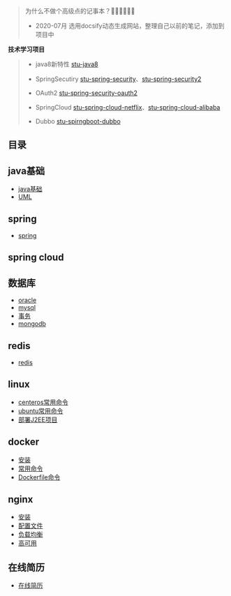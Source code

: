 
> 为什么不做个高级点的记事本？🏃🏃🏃💃💃💃  
> * 2020-07月 选用docsify动态生成网站，整理自己以前的笔记，添加到项目中
> 

**技术学习项目**
> * java8新特性 [stu-java8](https://github.com/sunafei/stu-java8)
> 
> * SpringSecutiry [stu-spring-security](https://github.com/sunafei/stu-spring-security)、[stu-spring-security2](https://github.com/sunafei/stu-spring-security2)
> 
> * OAuth2 [stu-spring-security-oauth2](https://github.com/sunafei/stu-spring-security-oauth2)
> 
> * SpringCloud [stu-spring-cloud-netflix](https://github.com/sunafei/stu-spring-cloud-netflix)、[stu-spring-cloud-alibaba](https://github.com/sunafei/stu-spring-cloud-alibaba)
> 
> * Dubbo [stu-spirngboot-dubbo](https://github.com/sunafei/stu-spirngboot-dubbo)
> 

## 目录
## java基础
* [java基础](java/java.md)
* [UML](uml/类图.md)
## spring
* [spring](spring/spring.md)
## spring cloud
<!-- * [spring cloud](java.md) -->
## 数据库
* [oracle](db/oracle.md)
* [mysql](db/mysql.md)
* [事务](db/事务.md)
* [mongodb](db/mongodb.md)
## redis
* [redis](redis/redis.md)
## linux
* [centeros常用命令](linux/centeros常用命令.md)
* [ubuntu常用命令](linux/ubuntu常用命令.md)
* [部署J2EE项目](linux/部署J2EE项目.md)
## docker
* [安装](docker/安装.md)
* [常用命令](docker/常用命令.md)
* [Dockerfile命令](docker/Dockerfile命令.md)
## nginx
* [安装](nginx/安装.md)
* [配置文件](nginx/配置文件.md)
* [负载均衡](nginx/负载均衡.md)
* [高可用](nginx/高可用.md)
## 在线简历
* [在线简历](cv/cv.md)

 